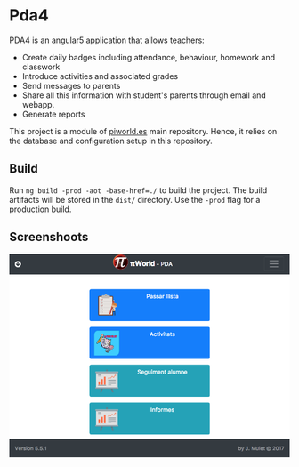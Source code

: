 # Pda4
PDA4 is an angular5 application that allows teachers:
- Create daily badges including attendance, behaviour, homework and classwork
- Introduce activities and associated grades
- Send messages to parents
- Share all this information with student's parents through email and webapp.
- Generate reports

This project is a module of [piworld.es](https://github.com/jmulet/piworld.es) main repository. Hence, it relies on the database and configuration setup in this repository.

## Build

Run `ng build -prod -aot -base-href=./` to build the project. The build artifacts will be stored in the `dist/` directory. Use the `-prod` flag for a production build.

## Screenshoots

![Menu](/screenshots/menu.png)
 
